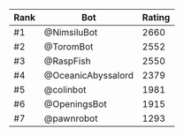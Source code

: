 Rank|Bot|Rating
---|---|---
#1|@NimsiluBot|2660
#2|@ToromBot|2552
#3|@RaspFish|2550
#4|@OceanicAbyssalord|2379
#5|@colinbot|1981
#6|@OpeningsBot|1915
#7|@pawnrobot|1293
